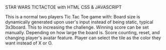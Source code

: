 STAR WARS TICTACTOE with HTML CSS & JAVASCRIPT

This is a normal two players Tic Tac Toe game with:
  Board size is dynamically generated upon user's input instead of being static, typical 3x3board.  This to increasing the challenge.
  Winning score can be set manually. Depending on how large the board is.
  Score counting, reset, and changing player's avatar feature. Player can select the tile as the color they want instead of X or O.
  
